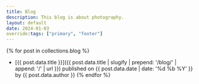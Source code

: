 ```yaml
---
title: Blog
description: This blog is about photography.
layout: default
date: 2024-01-03
override:tags: ["primary", "footer"]
---
```

{% for post in collections.blog %}
- [{{ post.data.title }}]({{ post.data.title | slugify | prepend: '/blog/' | append: '/' | url }}) published on {{ post.data.date | date: '%d  %b %Y' }} by {{ post.data.author }}
{% endfor %}
